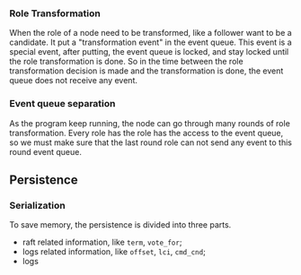 ### Role Transformation

When the role of a node need to be transformed, like a follower want to be a candidate. It put a "transformation event" in the event queue. This event is a special event, after putting, the event queue is locked, and stay locked until the role transformation is done. So in the time between the role transformation decision is made and the transformation is done, the event queue does not receive any event.

### Event queue separation

As the program keep running, the node can go through many rounds of role transformation. Every role has the role has the access to the event queue, so we must make sure that the last round role can not send any event to this round event queue.

## Persistence

### Serialization

To save memory, the persistence is divided into three parts.
- raft related information, like `term`, `vote_for`;
- logs related information, like `offset`, `lci`, `cmd_cnd`;
- logs


